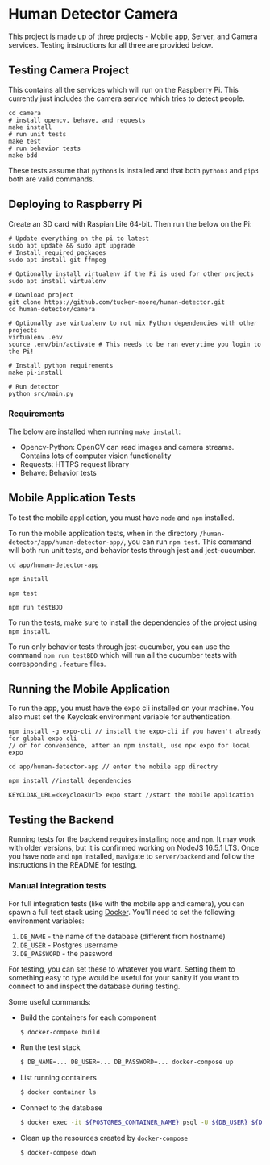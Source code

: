 # Human Detector Camera

This project is made up of three projects - Mobile app, Server, and Camera services. Testing instructions for all three are provided below.

## Testing Camera Project

This contains all the services which will run on the Raspberry Pi. This currently just includes the camera service which tries to detect people.

```
cd camera
# install opencv, behave, and requests
make install
# run unit tests
make test
# run behavior tests
make bdd
```

These tests assume that `python3` is installed and that both `python3` and `pip3` both are valid commands.

## Deploying to Raspberry Pi

Create an SD card with Raspian Lite 64-bit. Then run the below on the Pi:

```
# Update everything on the pi to latest
sudo apt update && sudo apt upgrade
# Install required packages
sudo apt install git ffmpeg

# Optionally install virtualenv if the Pi is used for other projects
sudo apt install virtualenv

# Download project
git clone https://github.com/tucker-moore/human-detector.git
cd human-detector/camera

# Optionally use virtualenv to not mix Python dependencies with other projects
virtualenv .env
source .env/bin/activate # This needs to be ran everytime you login to the Pi!

# Install python requirements
make pi-install

# Run detector
python src/main.py
```

### Requirements

The below are installed when running `make install`:

- Opencv-Python: OpenCV can read images and camera streams. Contains lots of computer vision functionality
- Requests: HTTPS request library
- Behave: Behavior tests

## Mobile Application Tests

To test the mobile application, you must have `node` and `npm` installed.

To run the mobile application tests, when in the directory `/human-detector/app/human-detector-app/`, you can run `npm test`. This command will both run unit tests, and behavior tests through jest and jest-cucumber.

```
cd app/human-detector-app

npm install

npm test

npm run testBDD
```

To run the tests, make sure to install the dependencies of the project using `npm install`.

To run only behavior tests through jest-cucumber, you can use the command `npm run testBDD` which will run all the cucumber tests with corresponding `.feature` files.

## Running the Mobile Application

To run the app, you must have the expo cli installed on your machine. You also must set the Keycloak environment variable for authentication. 

```
npm install -g expo-cli // install the expo-cli if you haven't already for glpbal expo cli
// or for convenience, after an npm install, use npx expo for local expo

cd app/human-detector-app // enter the mobile app directry

npm install //install dependencies

KEYCLOAK_URL=<keycloakUrl> expo start //start the mobile application
```


## Testing the Backend

Running tests for the backend requires installing `node` and `npm`.
It may work with older versions, but it is confirmed working on NodeJS 16.5.1 LTS.
Once you have `node` and `npm` installed, navigate to `server/backend` and follow
the instructions in the README for testing.

### Manual integration tests

For full integration tests (like with the mobile app and camera), you can spawn
a full test stack using [Docker](https://docs.docker.com/get-docker/). You'll need
to set the following environment variables:

1. `DB_NAME` - the name of the database (different from hostname)
2. `DB_USER` - Postgres username
3. `DB_PASSWORD` - the password

For testing, you can set these to whatever you want. Setting them to something easy
to type would be useful for your sanity if you want to connect to and inspect the
database during testing.

Some useful commands:

- Build the containers for each component
  ```sh
  $ docker-compose build
  ```
- Run the test stack
  ```sh
  $ DB_NAME=... DB_USER=... DB_PASSWORD=... docker-compose up
  ```
- List running containers
  ```sh
  $ docker container ls
  ```
- Connect to the database
  ```sh
  $ docker exec -it ${POSTGRES_CONTAINER_NAME} psql -U ${DB_USER} ${DB_NAME}
  ```
- Clean up the resources created by `docker-compose`
  ```sh
  $ docker-compose down
  ```
